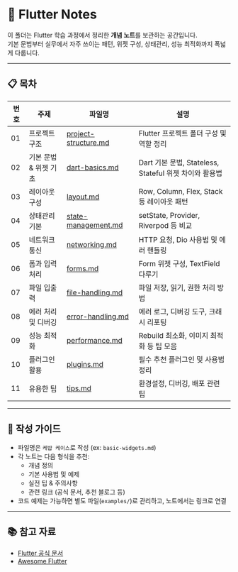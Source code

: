 # 📝 Flutter Notes

이 폴더는 Flutter 학습 과정에서 정리한 **개념 노트**를 보관하는 공간입니다.  
기본 문법부터 실무에서 자주 쓰이는 패턴, 위젯 구성, 상태관리, 성능 최적화까지 폭넓게 다룹니다.  

---

## 📋 목차

| 번호 | 주제 | 파일명 | 설명 |
|---|---|---|---|
| 01 | 프로젝트 구조 | [project-structure.md](./project-structure.md) | Flutter 프로젝트 폴더 구성 및 역할 정리 |
| 02 | 기본 문법 & 위젯 기초 | [dart-basics.md](./dart-basics.md) | Dart 기본 문법, Stateless, Stateful 위젯 차이와 활용법 |
| 03 | 레이아웃 구성 | [layout.md](./layout.md) | Row, Column, Flex, Stack 등 레이아웃 패턴 |
| 04 | 상태관리 기본 | [state-management.md](./state-management.md) | setState, Provider, Riverpod 등 비교 |
| 05 | 네트워크 통신 | [networking.md](./networking.md) | HTTP 요청, Dio 사용법 및 에러 핸들링 |
| 06 | 폼과 입력 처리 | [forms.md](./forms.md) | Form 위젯 구성, TextField 다루기 |
| 07 | 파일 입출력 | [file-handling.md](./file-handling.md) | 파일 저장, 읽기, 권한 처리 방법 |
| 08 | 에러 처리 및 디버깅 | [error-handling.md](./error-handling.md) | 에러 로그, 디버깅 도구, 크래시 리포팅 |
| 09 | 성능 최적화 | [performance.md](./performance.md) | Rebuild 최소화, 이미지 최적화 등 팁 모음 |
| 10 | 플러그인 활용 | [plugins.md](./plugins.md) | 필수 추천 플러그인 및 사용법 정리 |
| 11 | 유용한 팁 | [tips.md](./tips.md) | 환경설정, 디버깅, 배포 관련 팁 |

---

## 📝 작성 가이드

- 파일명은 `케밥 케이스`로 작성 (ex: `basic-widgets.md`)
- 각 노트는 다음 형식을 추천:
    - 개념 정의
    - 기본 사용법 및 예제
    - 실전 팁 & 주의사항
    - 관련 링크 (공식 문서, 추천 블로그 등)
- 코드 예제는 가능하면 별도 파일(`examples/`)로 관리하고, 노트에서는 링크로 연결

---

## 📚 참고 자료
- [Flutter 공식 문서](https://docs.flutter.dev/)
- [Awesome Flutter](https://github.com/Solido/awesome-flutter)
